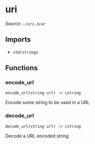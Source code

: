 # uri

*Source: `./uri.scar`*

## Imports

- `std/strings`

## Functions

### encode_url

`encode_url(string url) -> cstring`

Encode some string to be used in a URL

### decode_url

`decode_url(string url) -> cstring`

Decode a URL encoded string

